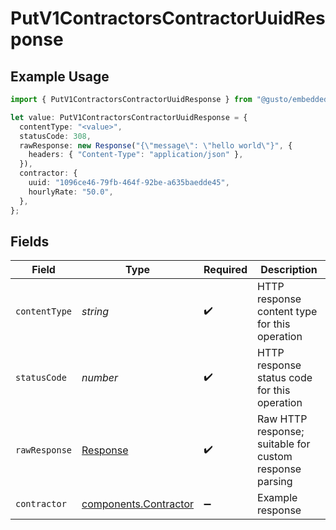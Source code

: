 # PutV1ContractorsContractorUuidResponse

## Example Usage

```typescript
import { PutV1ContractorsContractorUuidResponse } from "@gusto/embedded-api/models/operations/putv1contractorscontractoruuid.js";

let value: PutV1ContractorsContractorUuidResponse = {
  contentType: "<value>",
  statusCode: 308,
  rawResponse: new Response("{\"message\": \"hello world\"}", {
    headers: { "Content-Type": "application/json" },
  }),
  contractor: {
    uuid: "1096ce46-79fb-464f-92be-a635baedde45",
    hourlyRate: "50.0",
  },
};
```

## Fields

| Field                                                                 | Type                                                                  | Required                                                              | Description                                                           |
| --------------------------------------------------------------------- | --------------------------------------------------------------------- | --------------------------------------------------------------------- | --------------------------------------------------------------------- |
| `contentType`                                                         | *string*                                                              | :heavy_check_mark:                                                    | HTTP response content type for this operation                         |
| `statusCode`                                                          | *number*                                                              | :heavy_check_mark:                                                    | HTTP response status code for this operation                          |
| `rawResponse`                                                         | [Response](https://developer.mozilla.org/en-US/docs/Web/API/Response) | :heavy_check_mark:                                                    | Raw HTTP response; suitable for custom response parsing               |
| `contractor`                                                          | [components.Contractor](../../models/components/contractor.md)        | :heavy_minus_sign:                                                    | Example response                                                      |
